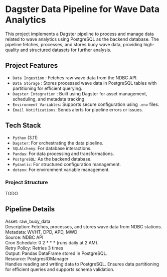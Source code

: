 # Dagster Data Pipeline for Wave Data Analytics

This project implements a Dagster pipeline to process and manage data related to wave analytics using PostgreSQL as the backend database. The pipeline fetches, processes, and stores buoy wave data, providing high-quality and structured datasets for further analysis.

## Project Features
- `Data Ingestion` : Fetches raw wave data from the NDBC API.
- `Data Storage` : Stores processed wave data in PostgreSQL tables with partitioning for efficient querying.
- `Dagster Integration` : Built using Dagster for asset management, scheduling, and metadata tracking.
- `Environment Variables`: Supports secure configuration using `.env` files.
- `Email Notifications`: Sends alerts for pipeline errors or issues.


## Tech Stack
- `Python` (3.11)
- `Dagster`: For orchestrating the data pipeline.
- `SQLAlchemy`: For database interactions.
- `Pandas`: For data processing and transformations.
- `PostgreSQL`: As the backend database.
- `Pydantic`: For structured configuration management.
- `dotenv`: For environment variable management.

### Project Structure
TODO

##  Pipeline Details
Asset: raw_buoy_data \
Description: Fetches, processes, and stores wave data from NDBC stations. \
Metadata: WVHT, DPD, APD, MWD \
Source: NDBC API \
Cron Schedule: 0 2 * * * (runs daily at 2 AM). \
Retry Policy: Retries 3 times \
Output: Pandas DataFrame stored in PostgreSQL. \
Resource: PostgresIOManager \
Handles reading and writing data to PostgreSQL. Ensures data partitioning for efficient queries and supports schema validation.